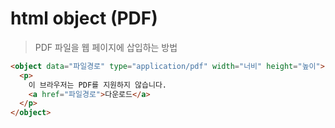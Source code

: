 # html object (PDF)

> PDF 파일을 웹 페이지에 삽입하는 방법

```html
<object data="파일경로" type="application/pdf" width="너비" height="높이">
  <p>
    이 브라우저는 PDF를 지원하지 않습니다.
    <a href="파일경로">다운로드</a>
  </p>
</object>
```
